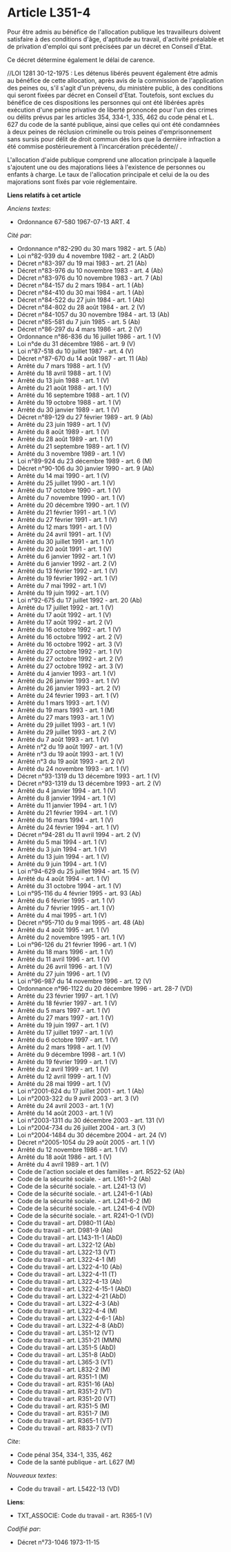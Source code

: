 # Article L351-4

Pour être admis au bénéfice de l'allocation publique les travailleurs doivent satisfaire à des conditions d'âge, d'aptitude
au travail, d'activité préalable et de privation d'emploi qui sont précisées par un décret en Conseil d'Etat.

Ce décret détermine également le délai de carence.

//LOI  1281 30-12-1975 : Les détenus libérés peuvent également être admis au bénéfice de cette allocation, après avis de la
commission de l'application des peines ou, s'il s'agit d'un prévenu, du ministère public, à des conditions qui seront fixées
par décret en Conseil d'Etat. Toutefois, sont exclues du bénéfice de ces dispositions les personnes qui ont été libérées
après exécution d'une peine privative de liberté prononcée pour l'un des crimes ou délits prévus par les articles 354, 334-1,
335, 462 du code pénal et L. 627 du code de la santé publique, ainsi que celles qui ont été condamnées à deux peines de
réclusion criminelle ou trois peines d'emprisonnement sans sursis pour délit de droit commun dès lors que la dernière
infraction a été commise postérieurement à l'incarcération précédente// .

L'allocation d'aide publique comprend une allocation principale à laquelle s'ajoutent une ou des majorations liées à
l'existence de personnes ou enfants à charge. Le taux de l'allocation principale et celui de la ou des majorations sont fixés
par voie réglementaire.

**Liens relatifs à cet article**

_Anciens textes_:

  - Ordonnance 67-580 1967-07-13 ART. 4

_Cité par_:

  - Ordonnance n°82-290 du 30 mars 1982 - art. 5 (Ab)
  - Loi n°82-939 du 4 novembre 1982 - art. 2 (AbD)
  - Décret n°83-397 du 19 mai 1983 - art. 21 (Ab)
  - Décret n°83-976 du 10 novembre 1983 - art. 4 (Ab)
  - Décret n°83-976 du 10 novembre 1983 - art. 7 (Ab)
  - Décret n°84-157 du 2 mars 1984 - art. 1 (Ab)
  - Décret n°84-410 du 30 mai 1984 - art. 1 (Ab)
  - Décret n°84-522 du 27 juin 1984 - art. 1 (Ab)
  - Décret n°84-802 du 28 août 1984 - art. 2 (V)
  - Décret n°84-1057 du 30 novembre 1984 - art. 13 (Ab)
  - Décret n°85-581 du 7 juin 1985 - art. 5 (Ab)
  - Décret n°86-297 du 4 mars 1986 - art. 2 (V)
  - Ordonnance n°86-836 du 16 juillet 1986 - art. 1 (V)
  - Loi n°de du 31 décembre 1986 - art. 9 (V)
  - Loi n°87-518 du 10 juillet 1987 - art. 4 (V)
  - Décret n°87-670 du 14 août 1987 - art. 11 (Ab)
  - Arrêté du 7 mars 1988 - art. 1 (V)
  - Arrêté du 18 avril 1988 - art. 1 (V)
  - Arrêté du 13 juin 1988 - art. 1 (V)
  - Arrêté du 21 août 1988 - art. 1 (V)
  - Arrêté du 16 septembre 1988 - art. 1 (V)
  - Arrêté du 19 octobre 1988 - art. 1 (V)
  - Arrêté du 30 janvier 1989 - art. 1 (V)
  - Décret n°89-129 du 27 février 1989 - art. 9 (Ab)
  - Arrêté du 23 juin 1989 - art. 1 (V)
  - Arrêté du 8 août 1989 - art. 1 (V)
  - Arrêté du 28 août 1989 - art. 1 (V)
  - Arrêté du 21 septembre 1989 - art. 1 (V)
  - Arrêté du 3 novembre 1989 - art. 1 (V)
  - Loi n°89-924 du 23 décembre 1989 - art. 6 (M)
  - Décret n°90-106 du 30 janvier 1990 - art. 9 (Ab)
  - Arrêté du 14 mai 1990 - art. 1 (V)
  - Arrêté du 25 juillet 1990 - art. 1 (V)
  - Arrêté du 17 octobre 1990 - art. 1 (V)
  - Arrêté du 7 novembre 1990 - art. 1 (V)
  - Arrêté du 20 décembre 1990 - art. 1 (V)
  - Arrêté du 21 février 1991 - art. 1 (V)
  - Arrêté du 27 février 1991 - art. 1 (V)
  - Arrêté du 12 mars 1991 - art. 1 (V)
  - Arrêté du 24 avril 1991 - art. 1 (V)
  - Arrêté du 30 juillet 1991 - art. 1 (V)
  - Arrêté du 20 août 1991 - art. 1 (V)
  - Arrêté du 6 janvier 1992 - art. 1 (V)
  - Arrêté du 6 janvier 1992 - art. 2 (V)
  - Arrêté du 13 février 1992 - art. 1 (V)
  - Arrêté du 19 février 1992 - art. 1 (V)
  - Arrêté du 7 mai 1992 - art. 1 (V)
  - Arrêté du 19 juin 1992 - art. 1 (V)
  - Loi n°92-675 du 17 juillet 1992 - art. 20 (Ab)
  - Arrêté du 17 juillet 1992 - art. 1 (V)
  - Arrêté du 17 août 1992 - art. 1 (V)
  - Arrêté du 17 août 1992 - art. 2 (V)
  - Arrêté du 16 octobre 1992 - art. 1 (V)
  - Arrêté du 16 octobre 1992 - art. 2 (V)
  - Arrêté du 16 octobre 1992 - art. 3 (V)
  - Arrêté du 27 octobre 1992 - art. 1 (V)
  - Arrêté du 27 octobre 1992 - art. 2 (V)
  - Arrêté du 27 octobre 1992 - art. 3 (V)
  - Arrêté du 4 janvier 1993 - art. 1 (V)
  - Arrêté du 26 janvier 1993 - art. 1 (V)
  - Arrêté du 26 janvier 1993 - art. 2 (V)
  - Arrêté du 24 février 1993 - art. 1 (V)
  - Arrêté du 1 mars 1993 - art. 1 (V)
  - Arrêté du 19 mars 1993 - art. 1 (M)
  - Arrêté du 27 mars 1993 - art. 1 (V)
  - Arrêté du 29 juillet 1993 - art. 1 (V)
  - Arrêté du 29 juillet 1993 - art. 2 (V)
  - Arrêté du 7 août 1993 - art. 1 (V)
  - Arrêté n°2 du 19 août 1997 - art. 1 (V)
  - Arrêté n°3 du 19 août 1993 - art. 1 (V)
  - Arrêté n°3 du 19 août 1993 - art. 2 (V)
  - Arrêté du 24 novembre 1993 - art. 1 (V)
  - Décret n°93-1319 du 13 décembre 1993 - art. 1 (V)
  - Décret n°93-1319 du 13 décembre 1993 - art. 2 (V)
  - Arrêté du 4 janvier 1994 - art. 1 (V)
  - Arrêté du 8 janvier 1994 - art. 1 (V)
  - Arrêté du 11 janvier 1994 - art. 1 (V)
  - Arrêté du 21 février 1994 - art. 1 (V)
  - Arrêté du 16 mars 1994 - art. 1 (V)
  - Arrêté du 24 février 1994 - art. 1 (V)
  - Décret n°94-281 du 11 avril 1994 - art. 2 (V)
  - Arrêté du 5 mai 1994 - art. 1 (V)
  - Arrêté du 3 juin 1994 - art. 1 (V)
  - Arrêté du 13 juin 1994 - art. 1 (V)
  - Arrêté du 9 juin 1994 - art. 1 (V)
  - Loi n°94-629 du 25 juillet 1994 - art. 15 (V)
  - Arrêté du 4 août 1994 - art. 1 (V)
  - Arrêté du 31 octobre 1994 - art. 1 (V)
  - Loi n°95-116 du 4 février 1995 - art. 93 (Ab)
  - Arrêté du 6 février 1995 - art. 1 (V)
  - Arrêté du 7 février 1995 - art. 1 (V)
  - Arrêté du 4 mai 1995 - art. 1 (V)
  - Décret n°95-710 du 9 mai 1995 - art. 48 (Ab)
  - Arrêté du 4 août 1995 - art. 1 (V)
  - Arrêté du 2 novembre 1995 - art. 1 (V)
  - Loi n°96-126 du 21 février 1996 - art. 1 (V)
  - Arrêté du 18 mars 1996 - art. 1 (V)
  - Arrêté du 11 avril 1996 - art. 1 (V)
  - Arrêté du 26 avril 1996 - art. 1 (V)
  - Arrêté du 27 juin 1996 - art. 1 (V)
  - Loi n°96-987 du 14 novembre 1996 - art. 12 (V)
  - Ordonnance n°96-1122 du 20 décembre 1996 - art. 28-7 (VD)
  - Arrêté du 23 février 1997 - art. 1 (V)
  - Arrêté du 18 février 1997 - art. 1 (V)
  - Arrêté du 5 mars 1997 - art. 1 (V)
  - Arrêté du 27 mars 1997 - art. 1 (V)
  - Arrêté du 19 juin 1997 - art. 1 (V)
  - Arrêté du 17 juillet 1997 - art. 1 (V)
  - Arrêté du 6 octobre 1997 - art. 1 (V)
  - Arrêté du 2 mars 1998 - art. 1 (V)
  - Arrêté du 9 décembre 1998 - art. 1 (V)
  - Arrêté du 19 février 1999 - art. 1 (V)
  - Arrêté du 2 avril 1999 - art. 1 (V)
  - Arrêté du 12 avril 1999 - art. 1 (V)
  - Arrêté du 28 mai 1999 - art. 1 (V)
  - Loi n°2001-624 du 17 juillet 2001 - art. 1 (Ab)
  - Loi n°2003-322 du 9 avril 2003 - art. 3 (V)
  - Arrêté du 24 avril 2003 - art. 1 (V)
  - Arrêté du 14 août 2003 - art. 1 (V)
  - Loi n°2003-1311 du 30 décembre 2003 - art. 131 (V)
  - Loi n°2004-734 du 26 juillet 2004 - art. 3 (V)
  - Loi n°2004-1484 du 30 décembre 2004 - art. 24 (V)
  - Décret n°2005-1054 du 29 août 2005 - art. 1 (V)
  - Arrêté du 12 novembre 1986 - art. 1 (V)
  - Arrêté du 18 août 1986 - art. 1 (V)
  - Arrêté du 4 avril 1989 - art. 1 (V)
  - Code de l'action sociale et des familles - art. R522-52 (Ab)
  - Code de la sécurité sociale. - art. L161-1-2 (Ab)
  - Code de la sécurité sociale. - art. L241-13 (V)
  - Code de la sécurité sociale. - art. L241-6-1 (Ab)
  - Code de la sécurité sociale. - art. L241-6-2 (M)
  - Code de la sécurité sociale. - art. L241-6-4 (VD)
  - Code de la sécurité sociale. - art. R241-0-1 (VD)
  - Code du travail - art. D980-11 (Ab)
  - Code du travail - art. D981-9 (Ab)
  - Code du travail - art. L143-11-1 (AbD)
  - Code du travail - art. L322-12 (Ab)
  - Code du travail - art. L322-13 (VT)
  - Code du travail - art. L322-4-1 (M)
  - Code du travail - art. L322-4-10 (Ab)
  - Code du travail - art. L322-4-11 (T)
  - Code du travail - art. L322-4-13 (Ab)
  - Code du travail - art. L322-4-15-1 (AbD)
  - Code du travail - art. L322-4-21 (AbD)
  - Code du travail - art. L322-4-3 (Ab)
  - Code du travail - art. L322-4-4 (M)
  - Code du travail - art. L322-4-6-1 (Ab)
  - Code du travail - art. L322-4-8 (AbD)
  - Code du travail - art. L351-12 (VT)
  - Code du travail - art. L351-21 (MMN)
  - Code du travail - art. L351-5 (AbD)
  - Code du travail - art. L351-8 (AbD)
  - Code du travail - art. L365-3 (VT)
  - Code du travail - art. L832-2 (M)
  - Code du travail - art. R351-1 (M)
  - Code du travail - art. R351-16 (Ab)
  - Code du travail - art. R351-2 (VT)
  - Code du travail - art. R351-20 (VT)
  - Code du travail - art. R351-5 (M)
  - Code du travail - art. R351-7 (M)
  - Code du travail - art. R365-1 (VT)
  - Code du travail - art. R833-7 (VT)

_Cite_:

  - Code pénal 354, 334-1, 335, 462
  - Code de la santé publique - art. L627 (M)

_Nouveaux textes_:

  - Code du travail - art. L5422-13 (VD)

**Liens**:

  - TXT_ASSOCIE: Code du travail - art. R365-1 (V)

_Codifié par_:

  - Décret n°73-1046 1973-11-15
